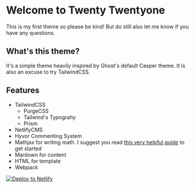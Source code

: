 # Welcome to Twenty Twentyone

This is my first theme so please be kind! But do still also let me know if you have any questions.

## What's this theme?

It's a simple theme heavily inspired by Ghost's default Casper theme. It is also  an excuse to try TailwindCSS. 

## Features

* TailwindCSS
    * PurgeCSS
    * Tailwind's Typograhy
    * Prism 
* NetlifyCMS
* Hyvor Commenting System
* Mathjax for writing math. I suggest you read [this very helpful guide](https://en.wikibooks.org/wiki/LaTeX/Mathematics) to get started
* Mardown for content
* HTML for template
* Webpack


[![Deploy to Netlify](https://www.netlify.com/img/deploy/button.svg)](https://app.netlify.com/start/deploy?repository=https://github.com/Twenty-TwentyOne-Theme)

